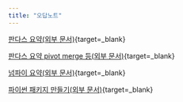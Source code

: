 ```yaml
---
title: "오답노트"
---
```


[판다스 요약(외부 문서)](https://velog.io/@ssu_hyun/Python-Basics-for-AI-Pandas-I#dataframe-operations){target=_blank}

[판다스 요약 pivot merge 등(외부 문서)](https://velog.io/@ssu_hyun/Python-Basics-for-AI-Pandas-II){target=_blank}

[넘파이 요약(외부 문서)](https://velog.io/@ssu_hyun/Python-Basics-for-AI-Numpy){target=_blank}

[파이썬 패키지 만들기(외부 문서)](https://velog.io/@ssu_hyun/Module-and-Project#%ED%8C%A8%ED%82%A4%EC%A7%80package){target=_blank}